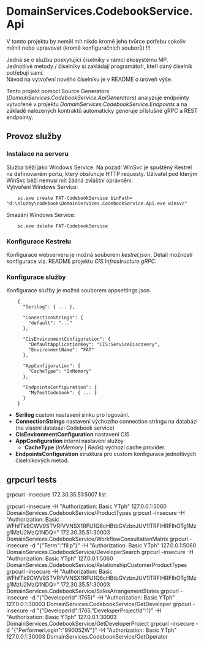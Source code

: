 ﻿# DomainServices.CodebookService.Api
V tomto projektu by neměl mít nikdo kromě jeho tvůrce potřebu cokoliv měnit nebo upravovat (kromě konfiguračních souborů) !!!

Jedná se o službu poskytující číselníky v rámci ekosystému MP.  
Jednotlivé metody / číselníky si zakládají programátoři, kteří daný číselník potřebují sami.  
Návod na vytvoření nového číselníku je v README o úroveň výše.

Tento projekt pomocí Source Generators (*DomainServices.CodebookService.ApiGenerators*) analyzuje endpointy vytvořené v projektu *DomainServices.CodebookService.Endpoints* a na základě nalezených kontraktů automaticky generuje příslušné gRPC a REST endpointy.

## Provoz služby
### Instalace na serveru
Služba běží jako Windows Service. Na pozadí WinSvc je spuštěný Kestrel na definovaném portu, který obsluhuje HTTP requesty. Uživatel pod kterým WinSvc běží nemusí mít žádná zvláštní oprávnění.  
Vytvoření Windows Service:

        sc.exe create FAT-CodebookService binPath= "d:\sluzby\codebook\DomainServices.CodebookService.Api.exe winsvc"

Smazání Windows Service:

        sc.exe delete FAT-CodebookService

### Konfigurace Kestrelu
Konfigurace webserveru je možná souborem *kestrel.json*. Detail možností konfigurace viz. README projektu *CIS.Infrastructure.gRPC*.

### Konfigurace služby
Konfigurace služby je možná souborem appsettings.json.  

        {
          "Serilog": { ... },
        
          "ConnectionStrings": {
            "default": "..."
          },
        
          "CisEnvironmentConfiguration": {
            "DefaultApplicationKey": "CIS:ServiceDiscovery",
            "EnvironmentName": "FAT"
          },
        
          "AppConfiguration": {
            "CacheType": "InMemory"
          },

          "EndpointsConfiguration": {
            "MyTestCodebook": { ... }
          }
        }

 - **Serilog** custom nastavení sinku pro logování.
 - **ConnectionStrings** nastavení výchozího connection stringu na databázi (na vlastní databázi Codebook service)
 - **CisEnvironmentConfiguration** nastavení CIS
 - **AppConfiguration** interní nastavení služby
   - **CacheType** (*InMemory* | *Redis*) výchozí cache provider.
 - **EndpointsConfiguration** struktura pro custom konfigurace jednotlivých číselníkových metod.

## grpcurl tests
grpcurl -insecure 172.30.35.51:5007 list

grpcurl -insecure -H "Authorization: Basic YTph" 127.0.0.1:5060 DomainServices.CodebookService/ProductTypes
grpcurl -insecure -H "Authorization: Basic WFhfTk9CWV9STVRfVVNSX1RFU1Q6cHBtbGVzbnJUV1lTRFlHRFIhOTg1Mzg1MzU2MzQ1NDQ=" 172.30.35.51:30003 DomainServices.CodebookService/WorkflowConsultationMatrix
grpcurl -insecure -d "{\"Term\":\"filip\"}" -H "Authorization: Basic YTph" 127.0.0.1:5060 DomainServices.CodebookService/DeveloperSearch
grpcurl -insecure -H "Authorization: Basic YTph" 127.0.0.1:5060 DomainServices.CodebookService/RelationshipCustomerProductTypes
grpcurl -insecure -H "Authorization: Basic WFhfTk9CWV9STVRfVVNSX1RFU1Q6cHBtbGVzbnJUV1lTRFlHRFIhOTg1Mzg1MzU2MzQ1NDQ=" 172.30.35.51:30003 DomainServices.CodebookService/SalesArrangementStates
grpcurl -insecure -d "{\"DeveloperId\":1765}" -H "Authorization: Basic YTph" 127.0.0.1:30003 DomainServices.CodebookService/GetDeveloper
grpcurl -insecure -d "{\"DeveloperId\":1765,\"DeveloperProjectId\":1}" -H "Authorization: Basic YTph" 127.0.0.1:30003 DomainServices.CodebookService/GetDeveloperProject
grpcurl -insecure -d "{\"PerformerLogin\":\"990052W\"}" -H "Authorization: Basic YTph" 127.0.0.1:30003 DomainServices.CodebookService/GetOperator

